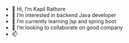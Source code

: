 - 👋 Hi, I’m Kapil Rathore 
- 👀 I’m interested in  backend Java developer 
- 🌱 I’m currently learning jsp and spring boot 
- 💞️ I’m looking to collaborate on  good company 
- 📫 

